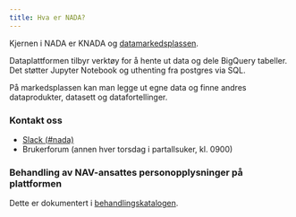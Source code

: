 ```yaml
---
title: Hva er NADA?
---
```


Kjernen i NADA er KNADA og [datamarkedsplassen](https://data.intern.nav.no).

Dataplattformen tilbyr verktøy for å hente ut data og dele BigQuery tabeller. Det støtter Jupyter Notebook og uthenting fra postgres via SQL.

På markedsplassen kan man legge ut egne data og finne andres dataprodukter, datasett og datafortellinger.

<object data="flyt-markedsplassen.svg" type="image/svg+xml"></object>

### Kontakt oss

* [Slack (#nada)](https://nav-it.slack.com/archives/CGRMQHT50)
* Brukerforum (annen hver torsdag i partallsuker, kl. 0900)

### Behandling av NAV-ansattes personopplysninger på plattformen
Dette er dokumentert i [behandlingskatalogen](https://behandlingskatalog.nais.adeo.no/process/team/3f85cdce-1257-4862-8ce3-3aec9b576df0/18089de7-829d-47e3-868b-53d4e5f251da).






